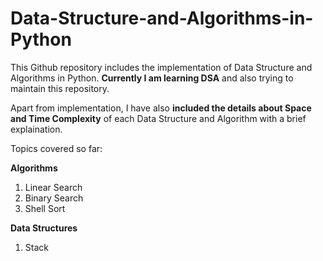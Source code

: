 # Data-Structure-and-Algorithms-in-Python

This Github repository includes the implementation of Data Structure and Algorithms in Python. **Currently I am learning DSA** and also trying to maintain this repository.

Apart from implementation, I have also **included the details about Space and Time Complexity** of each Data Structure and Algorithm with a brief explaination.

Topics covered so far:

**Algorithms**
1. Linear Search
2. Binary Search
3. Shell Sort


**Data Structures**
1. Stack
